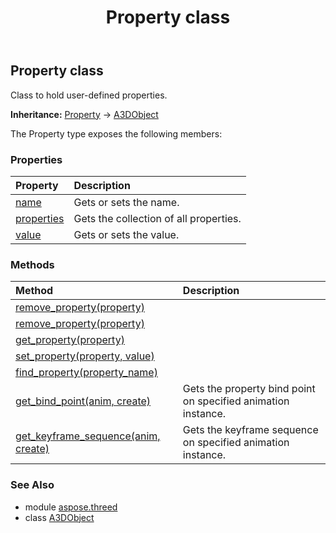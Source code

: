 ﻿---
title: Property class
second_title: Aspose.3D for Python via .NET API References
description: 
type: docs
weight: 170
url: /python-net/aspose.threed/property/
is_root: false
---

## Property class

Class to hold user-defined properties.



**Inheritance:** [Property](/3d/python-net/aspose.threed/property) → 
[A3DObject](/3d/python-net/aspose.threed/a3dobject)



The Property type exposes the following members:

### Properties
| Property | Description |
| :- | :- |
| [name](/3d/python-net/aspose.threed/property/name) | Gets or sets the name. |
| [properties](/3d/python-net/aspose.threed/property/properties) | Gets the collection of all properties. |
| [value](/3d/python-net/aspose.threed/property/value) | Gets or sets the value. |


### Methods
| Method | Description |
| :- | :- |
| [remove_property(property)](/3d/python-net/aspose.threed/property/remove_property/#Property) |  |
| [remove_property(property)](/3d/python-net/aspose.threed/property/remove_property/#str) |  |
| [get_property(property)](/3d/python-net/aspose.threed/property/get_property/#str) |  |
| [set_property(property, value)](/3d/python-net/aspose.threed/property/set_property/#str-any) |  |
| [find_property(property_name)](/3d/python-net/aspose.threed/property/find_property/#str) |  |
| [get_bind_point(anim, create)](/3d/python-net/aspose.threed/property/get_bind_point/#aspose.threed.animation.AnimationNode-bool) | Gets the property bind point on specified animation instance. |
| [get_keyframe_sequence(anim, create)](/3d/python-net/aspose.threed/property/get_keyframe_sequence/#aspose.threed.animation.AnimationNode-bool) | Gets the keyframe sequence on specified animation instance. |


### See Also

* module [aspose.threed](../)
* class [A3DObject](/3d/python-net/aspose.threed/a3dobject)
